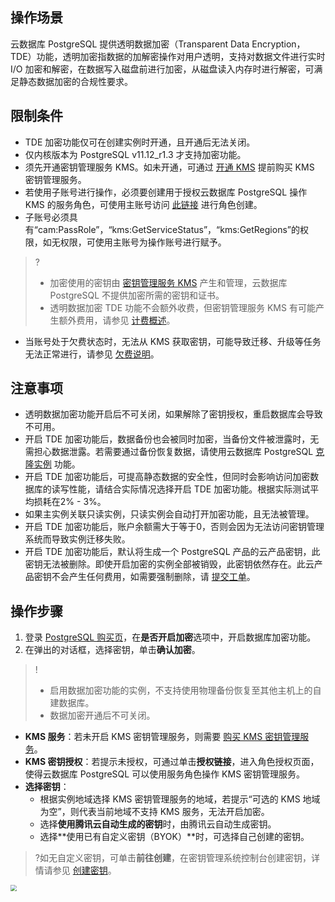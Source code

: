 ## 操作场景
云数据库 PostgreSQL 提供透明数据加密（Transparent Data Encryption，TDE）功能，透明加密指数据的加解密操作对用户透明，支持对数据文件进行实时 I/O 加密和解密，在数据写入磁盘前进行加密，从磁盘读入内存时进行解密，可满足静态数据加密的合规性要求。

## 限制条件
- TDE 加密功能仅可在创建实例时开通，且开通后无法关闭。
- 仅内核版本为 PostgreSQL v11.12_r1.3 才支持加密功能。
- 须先开通密钥管理服务 KMS。如未开通，可通过 [开通 KMS](https://buy.cloud.tencent.com/kms) 提前购买 KMS 密钥管理服务。
- 若使用子账号进行操作，必须要创建用于授权云数据库 PostgreSQL 操作 KMS 的服务角色，可使用主账号访问 [此链接](https://console.cloud.tencent.com/cam/role/grant?roleName=Postgres_QCSLinkedRoleInPostgresKms&serviceLinkedRole=1) 进行角色创建。
- 子账号必须具有“cam:PassRole”，“kms:GetServiceStatus”，“kms:GetRegions”的权限，如无权限，可使用主账号为操作账号进行赋予。
>?
>- 加密使用的密钥由 [密钥管理服务 KMS](https://cloud.tencent.com/document/product/573/38406) 产生和管理，云数据库 PostgreSQL 不提供加密所需的密钥和证书。
>- 透明数据加密 TDE 功能不会额外收费，但密钥管理服务 KMS 有可能产生额外费用，请参见 [计费概述](https://cloud.tencent.com/document/product/573/34388)。
- 当账号处于欠费状态时，无法从 KMS 获取密钥，可能导致迁移、升级等任务无法正常进行，请参见 [欠费说明](https://cloud.tencent.com/document/product/573/35906)。

## 注意事项
- 透明数据加密功能开启后不可关闭，如果解除了密钥授权，重启数据库会导致不可用。
- 开启 TDE 加密功能后，数据备份也会被同时加密，当备份文件被泄露时，无需担心数据泄露。若需要通过备份恢复数据，请使用云数据库 PostgreSQL [克隆实例](https://cloud.tencent.com/document/product/409/68277) 功能。
- 开启 TDE 加密功能后，可提高静态数据的安全性，但同时会影响访问加密数据库的读写性能，请结合实际情况选择开启 TDE 加密功能。根据实际测试平均损耗在2% - 3%。
- 如果主实例关联只读实例，只读实例会自动打开加密功能，且无法被管理。
- 开启 TDE 加密功能后，账户余额需大于等于0，否则会因为无法访问密钥管理系统而导致实例迁移失败。
- 开启 TDE 加密功能后，默认将生成一个 PostgreSQL 产品的云产品密钥，此密钥无法被删除。即使开启加密的实例全部被销毁，此密钥依然存在。此云产品密钥不会产生任何费用，如需要强制删除，请 [提交工单](https://console.cloud.tencent.com/workorder/category)。

## 操作步骤
1. 登录 [PostgreSQL 购买页](https://buy.cloud.tencent.com/pgsql)，在**是否开启加密**选项中，开启数据库加密功能。
2. 在弹出的对话框，选择密钥，单击**确认加密**。
>!
>- 启用数据加密功能的实例，不支持使用物理备份恢复至其他主机上的自建数据库。
>- 数据加密开通后不可关闭。
>
 - **KMS 服务**：若未开启 KMS 密钥管理服务，则需要 [购买 KMS 密钥管理服务](https://buy.cloud.tencent.com/kms)。
 - **KMS 密钥授权**：若提示未授权，可通过单击**授权链接**，进入角色授权页面，使得云数据库 PostgreSQL 可以使用服务角色操作 KMS 密钥管理服务。
 - **选择密钥**：
    - 根据实例地域选择 KMS 密钥管理服务的地域，若提示“可选的 KMS 地域为空”，则代表当前地域不支持 KMS 服务，无法开启加密。
    - 选择**使用腾讯云自动生成的密钥**时，由腾讯云自动生成密钥。
    - 选择**使用已有自定义密钥（BYOK）**时，可选择自己创建的密钥。
>?如无自定义密钥，可单击**前往创建**，在密钥管理系统控制台创建密钥，详情请参见 [创建密钥](https://cloud.tencent.com/document/product/573/8875)。
>
<img src="https://qcloudimg.tencent-cloud.cn/raw/ef4a60c872c9dc196e0f0b8f5191503c.png"  style="zoom:60%;">


